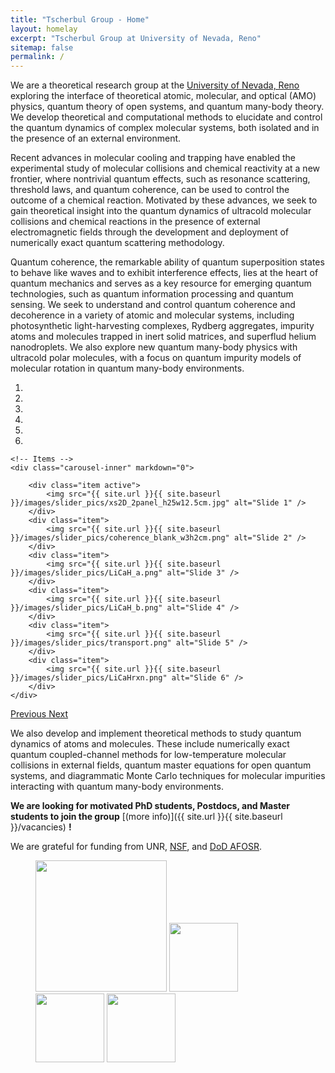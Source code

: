```yaml
---
title: "Tscherbul Group - Home"
layout: homelay
excerpt: "Tscherbul Group at University of Nevada, Reno"
sitemap: false
permalink: /
---
```


We are a theoretical research group at the [University of Nevada, Reno](https://www.unr.edu/physics) exploring the interface of  theoretical atomic, molecular, and optical (AMO) physics, quantum theory of open systems, and quantum many-body theory. We develop  theoretical and computational methods to elucidate and control the quantum dynamics of complex molecular systems, both isolated and in the presence of an external environment. 

Recent advances in molecular cooling and trapping have enabled the experimental study of molecular collisions and chemical reactivity at a new frontier, where nontrivial quantum effects, such as resonance scattering, threshold laws, and quantum coherence, can be used to control the outcome of a chemical reaction. Motivated by these advances, we seek to gain theoretical insight into the quantum dynamics of ultracold molecular collisions and chemical reactions in the presence of external electromagnetic fields through the development and deployment of numerically exact quantum scattering methodology.

Quantum coherence, the remarkable ability of quantum superposition states to behave like waves and to
exhibit interference effects, lies at the heart of quantum mechanics and serves as a key resource for
emerging quantum technologies, such as quantum information processing and quantum sensing. We seek to understand and control quantum coherence and decoherence in a variety of atomic and molecular systems, including photosynthetic light-harvesting complexes, Rydberg aggregates, impurity atoms and molecules trapped in inert solid matrices, and superflud helium nanodroplets. We also explore new quantum many-body physics with ultracold polar molecules, with a focus on quantum impurity models of molecular rotation in quantum many-body environments.


<div markdown="0" id="carousel" class="carousel slide" data-ride="carousel" data-interval="5000" data-pause="hover" >
    <!-- Menu -->
    <ol class="carousel-indicators">
        <li data-target="#carousel" data-slide-to="0" class="active"></li>
        <li data-target="#carousel" data-slide-to="1"></li>
        <li data-target="#carousel" data-slide-to="2"></li>
        <li data-target="#carousel" data-slide-to="3"></li>
        <li data-target="#carousel" data-slide-to="4"></li>
        <li data-target="#carousel" data-slide-to="5"></li>
    </ol>

    <!-- Items -->
    <div class="carousel-inner" markdown="0">

        <div class="item active">
            <img src="{{ site.url }}{{ site.baseurl }}/images/slider_pics/xs2D_2panel_h25w12.5cm.jpg" alt="Slide 1" />
        </div>
        <div class="item">
            <img src="{{ site.url }}{{ site.baseurl }}/images/slider_pics/coherence_blank_w3h2cm.png" alt="Slide 2" />
        </div>
        <div class="item">
            <img src="{{ site.url }}{{ site.baseurl }}/images/slider_pics/LiCaH_a.png" alt="Slide 3" />
        </div>
        <div class="item">
            <img src="{{ site.url }}{{ site.baseurl }}/images/slider_pics/LiCaH_b.png" alt="Slide 4" />
        </div>
        <div class="item">
            <img src="{{ site.url }}{{ site.baseurl }}/images/slider_pics/transport.png" alt="Slide 5" />
        </div>
        <div class="item">
            <img src="{{ site.url }}{{ site.baseurl }}/images/slider_pics/LiCaHrxn.png" alt="Slide 6" />
        </div>
    </div>
  <a class="left carousel-control" href="#carousel" role="button" data-slide="prev">
    <span class="glyphicon glyphicon-chevron-left" aria-hidden="true"></span>
    <span class="sr-only">Previous</span>
  </a>
  <a class="right carousel-control" href="#carousel" role="button" data-slide="next">
    <span class="glyphicon glyphicon-chevron-right" aria-hidden="true"></span>
    <span class="sr-only">Next</span>
  </a>
</div>

We also develop and implement theoretical methods to study quantum dynamics of atoms and molecules. These include numerically exact quantum coupled-channel methods for low-temperature molecular collisions in external fields, quantum master equations for open quantum systems, and diagrammatic Monte Carlo techniques for molecular impurities interacting with quantum many-body environments.  


 **We are looking for motivated PhD students, Postdocs, and Master students to join the group** [(more info)]({{ site.url }}{{ site.baseurl }}/vacancies) **!**


We are grateful for funding from UNR, [NSF](https://www.nsf.gov/), and [DoD AFOSR](https://www.afrl.af.mil/AFOSR/).

<figure class="fourth">
  <img src="{{ site.url }}{{ site.baseurl }}/images/logopic/Logo_UNR.png" style="width: 210px">
  <img src="{{ site.url }}{{ site.baseurl }}/images/logopic/Logo_NSF.png" style="width: 110px">
  <img src="{{ site.url }}{{ site.baseurl }}/images/logopic/Logo_AFOSR.jpg" style="width: 110px">
  <img src="{{ site.url }}{{ site.baseurl }}/images/logopic/Logo_EPSCoR_NV.png" style="width: 110px">
</figure>
